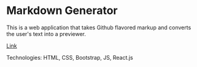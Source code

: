 # Markdown Generator

This is a web application that takes Github flavored markup and converts the user's text into a previewer.

<a href="https://bstefansen.github.io/MarkdownGenerator/" target="_blank">Link</a>

Technologies: HTML, CSS, Bootstrap, JS, React.js
